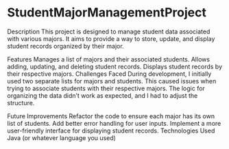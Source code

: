 # StudentMajorManagementProject


Description
This project is designed to manage student data associated with various majors. It aims to provide a way to store, update, and display student records organized by their major.

Features
Manages a list of majors and their associated students.
Allows adding, updating, and deleting student records.
Displays student records by their respective majors.
Challenges Faced
During development, I initially used two separate lists for majors and students. This caused issues when trying to associate students with their respective majors. The logic for organizing the data didn’t work as expected, and I had to adjust the structure.

Future Improvements
Refactor the code to ensure each major has its own list of students.
Add better error handling for user inputs.
Implement a more user-friendly interface for displaying student records.
Technologies Used
Java (or whatever language you used)
